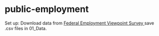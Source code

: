 # public-employment
Set up: Download data from <a href="https://www.opm.gov/fevs/public-data-file/"> Federal Employment Viewpoint Survey </a> save .csv files in 01_Data.

